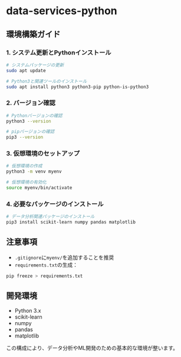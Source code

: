 # data-services-python

## 環境構築ガイド

### 1. システム更新とPythonインストール
```bash
# システムパッケージの更新
sudo apt update

# Python3と関連ツールのインストール
sudo apt install python3 python3-pip python-is-python3
```

### 2. バージョン確認
```bash
# Pythonバージョンの確認
python3 --version

# pipバージョンの確認
pip3 --version
```

### 3. 仮想環境のセットアップ
```bash
# 仮想環境の作成
python3 -m venv myenv

# 仮想環境の有効化
source myenv/bin/activate
```

### 4. 必要なパッケージのインストール
```bash
# データ分析関連パッケージのインストール
pip3 install scikit-learn numpy pandas matplotlib
```

## 注意事項
- `.gitignore`に`myenv/`を追加することを推奨
- `requirements.txt`の生成：
```bash
pip freeze > requirements.txt
```

## 開発環境
- Python 3.x
- scikit-learn
- numpy
- pandas
- matplotlib

この構成により、データ分析やML開発のための基本的な環境が整います。